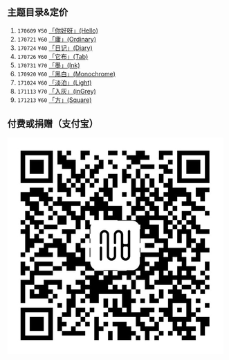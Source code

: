 ## 主题目录&定价

1. `170609` `¥50` [「你好呀」(Hello)](https://blog.shuiba.co/bitcron-theme-hello)
2. `170721` `¥60` [「庸」(Ordinary)](https://blog.shuiba.co/bitcron-theme-ordinary)
3. `170724` `¥40` [「日记」(Diary)](https://blog.shuiba.co/bitcron-theme-diary)
4. `170726` `¥60` [「它布」(Tab)](https://blog.shuiba.co/bitcron-theme-tab)
5. `170731` `¥70` [「墨」(Ink)](https://blog.shuiba.co/bitcron-theme-ink)
6. `170920` `¥60` [「黑白」(Monochrome)](https://blog.shuiba.co/bitcron-theme-monochrome)
7. `171024` `¥60` [「淡泊」(Light)](https://blog.shuiba.co/bitcron-theme-light)
8. `171113` `¥70` [「入灰」(inGrey)](https://blog.shuiba.co/bitcron-theme-ingrey)
9. `171213` `¥60` [「方」(Square)](https://blog.shuiba.co/bitcron-theme-square)

## 付费或捐赠（支付宝）

![alipay QR code](https://raw.githubusercontent.com/shuibaco/bitcron-themes/master/alipay.jpg)
